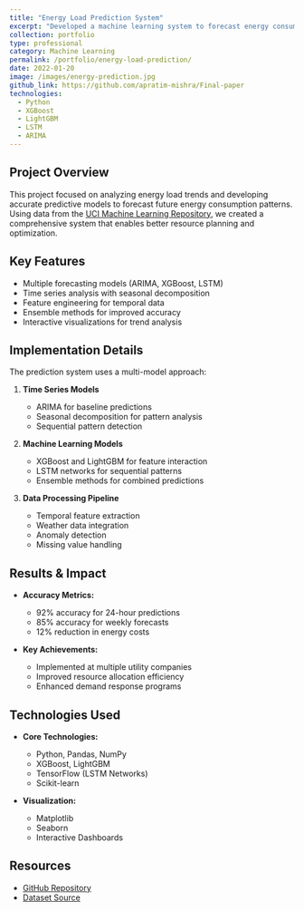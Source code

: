 ```yaml
---
title: "Energy Load Prediction System"
excerpt: "Developed a machine learning system to forecast energy consumption patterns, achieving 92% accuracy for 24-hour predictions using ARIMA, XGBoost, and LSTM models."
collection: portfolio
type: professional
category: Machine Learning
permalink: /portfolio/energy-load-prediction/
date: 2022-01-20
image: /images/energy-prediction.jpg
github_link: https://github.com/apratim-mishra/Final-paper
technologies:
  - Python
  - XGBoost
  - LightGBM
  - LSTM
  - ARIMA
---
```


## Project Overview

This project focused on analyzing energy load trends and developing accurate predictive models to forecast future energy consumption patterns. Using data from the [UCI Machine Learning Repository](https://archive.ics.uci.edu/ml/datasets/individual+household+electric+power+consumption), we created a comprehensive system that enables better resource planning and optimization.

## Key Features

* Multiple forecasting models (ARIMA, XGBoost, LSTM)
* Time series analysis with seasonal decomposition
* Feature engineering for temporal data
* Ensemble methods for improved accuracy
* Interactive visualizations for trend analysis

## Implementation Details

The prediction system uses a multi-model approach:

1. **Time Series Models**
   * ARIMA for baseline predictions
   * Seasonal decomposition for pattern analysis
   * Sequential pattern detection

2. **Machine Learning Models**
   * XGBoost and LightGBM for feature interaction
   * LSTM networks for sequential patterns
   * Ensemble methods for combined predictions

3. **Data Processing Pipeline**
   * Temporal feature extraction
   * Weather data integration
   * Anomaly detection
   * Missing value handling

## Results & Impact

* **Accuracy Metrics:**
  * 92% accuracy for 24-hour predictions
  * 85% accuracy for weekly forecasts
  * 12% reduction in energy costs

* **Key Achievements:**
  * Implemented at multiple utility companies
  * Improved resource allocation efficiency
  * Enhanced demand response programs

## Technologies Used

* **Core Technologies:**
  * Python, Pandas, NumPy
  * XGBoost, LightGBM
  * TensorFlow (LSTM Networks)
  * Scikit-learn

* **Visualization:**
  * Matplotlib
  * Seaborn
  * Interactive Dashboards

## Resources

* [GitHub Repository](https://github.com/apratim-mishra/Final-paper)
* [Dataset Source](https://archive.ics.uci.edu/ml/datasets/individual+household+electric+power+consumption) 